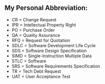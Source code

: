 ## My Personal Abbreviation:

- CR = Change Request
- IPR = Intellectual Property Right
- PO = Purchase Order
- QA = Quality Assurance
- RFQ = Request for Quotation
- SDLC = Software Development Life Cycle
- SDS = Software Design Specification
- SIMD = Single-Instruction Multiple Data
- STLC = Software
- SRS = Software Requirements Specification
- TR = Tech Debt Request
- UAT = User Acceptance Test
